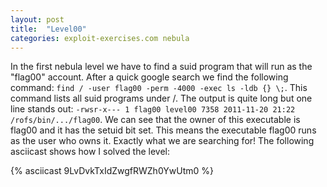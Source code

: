```yaml
---
layout: post
title:  "Level00"
categories: exploit-exercises.com nebula
---
```


In the first nebula level we have to find a suid program that will run as the "flag00" account. After a quick google search we find the following command: `find / -user flag00 -perm -4000 -exec ls -ldb {} \;`. This command lists all suid programs under /. The output is quite long but one line stands out: `-rwsr-x--- 1 flag00 level00 7358 2011-11-20 21:22 /rofs/bin/.../flag00`. We can see that the owner of this executable is flag00 and it has the setuid bit set. This means the executable flag00 runs as the user who owns it. Exactly what we are searching for! The following asciicast shows how I solved the level:

{% asciicast 9LvDvkTxIdZwgfRWZh0YwUtm0 %}